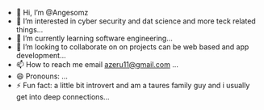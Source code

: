 - 👋 Hi, I’m @Angesomz
- 👀 I’m interested in cyber security and dat science and more teck related things...
- 🌱 I’m currently learning software engineering...
- 💞️ I’m looking to collaborate on on projects can be web based and app development...
- 📫 How to reach me email azeru11@gmail.com ...
- 😄 Pronouns: ...
- ⚡ Fun fact: a little bit introvert and am a taures family guy and i usually get into deep connections...

<!---
Angesomz/Angesomz is a ✨ special ✨ repository because its `README.md` (this file) appears on your GitHub profile.
You can click the Preview link to take a look at your changes.
--->
